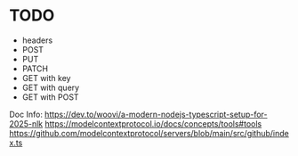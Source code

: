 # TODO

* headers
* POST
* PUT
* PATCH
* GET with key
* GET with query
* GET with POST

Doc Info:
https://dev.to/woovi/a-modern-nodejs-typescript-setup-for-2025-nlk
https://modelcontextprotocol.io/docs/concepts/tools#tools
https://github.com/modelcontextprotocol/servers/blob/main/src/github/index.ts

